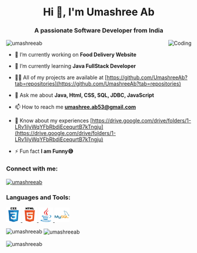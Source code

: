 <h1 align="center">Hi 👋, I'm Umashree Ab</h1>
<h3 align="center">A passionate Software Developer from India</h3>

<img align="right" alt="Coding" wodth="400" src="https://pro2-bar-s3-cdn-cf5.myportfolio.com/17a47d9e8f4727ce5f3e48805b2d8eb2/67cb1a46-1d0c-45fe-ab3f-520e4802b1b8_rwc_0x7x800x626x800.gif?h=3ef38d2bcece76203455258e0d585fe9">

<p align="left"> <img src="https://komarev.com/ghpvc/?username=umashreeab&label=Profile%20views&color=0e75b6&style=flat" alt="umashreeab" /> </p>

- 🔭 I’m currently working on **Food Delivery Website**

- 🌱 I’m currently learning **Java FullStack Developer**

- 👨‍💻 All of my projects are available at [https://github.com/UmashreeAb?tab=repositories](https://github.com/UmashreeAb?tab=repositories)

- 💬 Ask me about **Java, Html, CSS, SQL, JDBC, JavaScript**

- 📫 How to reach me **umashree.ab53@gmail.com**

- 📄 Know about my experiences [https://drive.google.com/drive/folders/1-LRv1ilyWqYFbRbdiEcequrtB7kTngju](https://drive.google.com/drive/folders/1-LRv1ilyWqYFbRbdiEcequrtB7kTngju)

- ⚡ Fun fact **I am Funny😅**

<h3 align="left">Connect with me:</h3>
<p align="left">
<a href="https://linkedin.com/in/umashreeab" target="blank"><img align="center" src="https://raw.githubusercontent.com/rahuldkjain/github-profile-readme-generator/master/src/images/icons/Social/linked-in-alt.svg" alt="umashreeab" height="30" width="40" /></a>
</p>

<h3 align="left">Languages and Tools:</h3>
<p align="left"> <a href="https://www.w3schools.com/css/" target="_blank" rel="noreferrer"> <img src="https://raw.githubusercontent.com/devicons/devicon/master/icons/css3/css3-original-wordmark.svg" alt="css3" width="40" height="40"/> </a> <a href="https://www.w3.org/html/" target="_blank" rel="noreferrer"> <img src="https://raw.githubusercontent.com/devicons/devicon/master/icons/html5/html5-original-wordmark.svg" alt="html5" width="40" height="40"/> </a> <a href="https://www.java.com" target="_blank" rel="noreferrer"> <img src="https://raw.githubusercontent.com/devicons/devicon/master/icons/java/java-original.svg" alt="java" width="40" height="40"/> </a> <a href="https://www.mysql.com/" target="_blank" rel="noreferrer"> <img src="https://raw.githubusercontent.com/devicons/devicon/master/icons/mysql/mysql-original-wordmark.svg" alt="mysql" width="40" height="40"/> </a> </p>

<p><img align="left" src="https://github-readme-stats.vercel.app/api/top-langs?username=umashreeab&show_icons=true&locale=en&layout=compact" alt="umashreeab" /></p>

<p>&nbsp;<img align="center" src="https://github-readme-stats.vercel.app/api?username=umashreeab&show_icons=true&locale=en" alt="umashreeab" /></p>

<p><img align="center" src="https://github-readme-streak-stats.herokuapp.com/?user=umashreeab&" alt="umashreeab" /></p>
